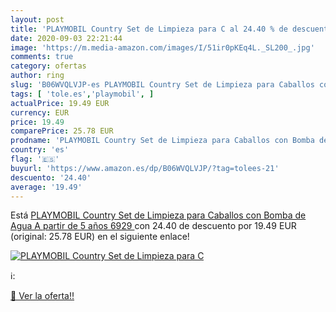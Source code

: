 ```yaml
---
layout: post
title: 'PLAYMOBIL Country Set de Limpieza para C al 24.40 % de descuento'
date: 2020-09-03 22:21:44
image: 'https://m.media-amazon.com/images/I/51ir0pKEq4L._SL200_.jpg'
comments: true
category: ofertas
author: ring
slug: 'B06WVQLVJP-es PLAYMOBIL Country Set de Limpieza para Caballos con Bomba...'
tags: [ 'tole.es','playmobil', ]
actualPrice: 19.49 EUR
currency: EUR
price: 19.49
comparePrice: 25.78 EUR
prodname: 'PLAYMOBIL Country Set de Limpieza para Caballos con Bomba de Agua  A partir de 5 años  6929 '
country: 'es'
flag: '🇪🇸'
buyurl: 'https://www.amazon.es/dp/B06WVQLVJP/?tag=tolees-21'
descuento: '24.40'
average: '19.49'
---
```


Está [PLAYMOBIL Country Set de Limpieza para Caballos con Bomba de Agua  A partir de 5 años  6929 ](https://www.amazon.es/dp/B06WVQLVJP/?tag=tolees-21) con 24.40 de descuento por 19.49 EUR (original: 25.78 EUR) en el siguiente enlace!

[![PLAYMOBIL Country Set de Limpieza para C](https://m.media-amazon.com/images/I/51ir0pKEq4L._SL200_.jpg)](https://www.amazon.es/dp/B06WVQLVJP/?tag=tolees-21)

ℹ️:


[🛒 Ver la oferta!!](https://www.amazon.es/dp/B06WVQLVJP/?tag=tolees-21)
